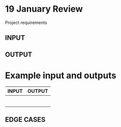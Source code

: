 # 19 January Review
Project requirements


## INPUT


## OUTPUT 


# Example input and outputs
| INPUT          | OUTPUT           |
|----------------|------------------|
|                |                  |
|                |                  |
|                |                  |
|                |                  |
|                |                  |
|                |                  |



## EDGE CASES

